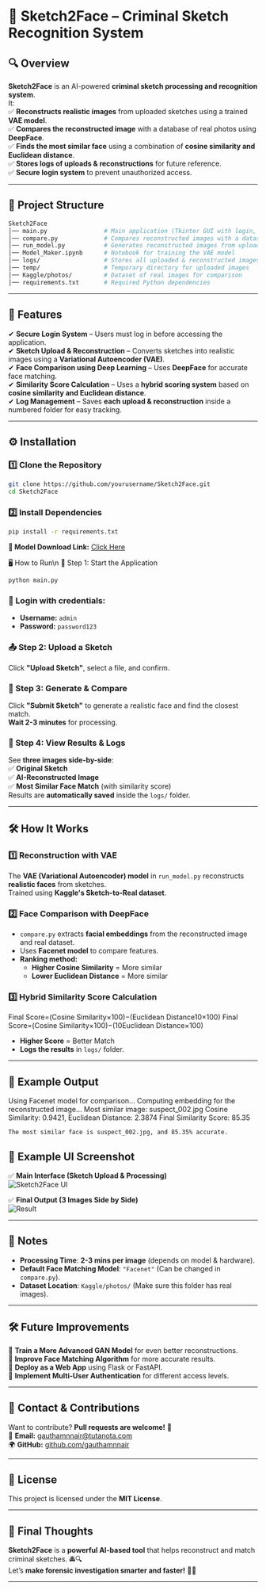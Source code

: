 # 📌 Sketch2Face – Criminal Sketch Recognition System  

## 🔍 Overview  

**Sketch2Face** is an AI-powered **criminal sketch processing and recognition system**.  
It:  
✅ **Reconstructs realistic images** from uploaded sketches using a trained **VAE model**.  
✅ **Compares the reconstructed image** with a database of real photos using **DeepFace**.  
✅ **Finds the most similar face** using a combination of **cosine similarity and Euclidean distance**.  
✅ **Stores logs of uploads & reconstructions** for future reference.  
✅ **Secure login system** to prevent unauthorized access.  

---

## 📂 Project Structure  

```bash
Sketch2Face
│── main.py                # Main application (Tkinter GUI with login, upload, processing)
│── compare.py             # Compares reconstructed images with a dataset
│── run_model.py           # Generates reconstructed images from uploaded sketches
│── Model_Maker.ipynb      # Notebook for training the VAE model
│── logs/                  # Stores all uploaded & reconstructed images
│── temp/                  # Temporary directory for uploaded images
│── Kaggle/photos/         # Dataset of real images for comparison
│── requirements.txt       # Required Python dependencies
```

---

## 🚀 Features  

✔ **Secure Login System** – Users must log in before accessing the application.  
✔ **Sketch Upload & Reconstruction** – Converts sketches into realistic images using a **Variational Autoencoder (VAE)**.  
✔ **Face Comparison using Deep Learning** – Uses **DeepFace** for accurate face matching.  
✔ **Similarity Score Calculation** – Uses a **hybrid scoring system** based on **cosine similarity and Euclidean distance**.  
✔ **Log Management** – Saves **each upload & reconstruction** inside a numbered folder for easy tracking.  

---

## ⚙️ Installation  

### 1️⃣ Clone the Repository  
```bash
git clone https://github.com/yourusername/Sketch2Face.git
cd Sketch2Face
```

### **2️⃣ Install Dependencies**  
```bash
pip install -r requirements.txt
```

**🔗 Model Download Link:** [Click Here](https://drive.google.com/file/d/1xjaaxZM-LaHU8L5MX9elyxRf0qEM9e_B/view?usp=drive_link)  

🖥️ How to Run\n
🔑 Step 1: Start the Application
```bash
python main.py
```

### 🔑 Login with credentials:
- **Username:** `admin`  
- **Password:** `password123`


### 📤 Step 2: Upload a Sketch  

Click **"Upload Sketch"**, select a file, and confirm.  

### 🎨 Step 3: Generate & Compare  

Click **"Submit Sketch"** to generate a realistic face and find the closest match.  
**Wait 2-3 minutes** for processing.  

### 📂 Step 4: View Results & Logs  

See **three images side-by-side**:  
✅ **Original Sketch**  
✅ **AI-Reconstructed Image**  
✅ **Most Similar Face Match** (with similarity score)  
Results are **automatically saved** inside the `logs/` folder.  

---

## 🛠️ How It Works  

### 1️⃣ Reconstruction with VAE  

The **VAE (Variational Autoencoder) model** in `run_model.py` reconstructs **realistic faces** from sketches.  
Trained using **Kaggle's Sketch-to-Real dataset**.  

### 2️⃣ Face Comparison with DeepFace  

- `compare.py` extracts **facial embeddings** from the reconstructed image and real dataset.  
- Uses **Facenet model** to compare features.  
- **Ranking method:**  
  - **Higher Cosine Similarity** = More similar  
  - **Lower Euclidean Distance** = More similar  

### 3️⃣ Hybrid Similarity Score Calculation  

Final Score=(Cosine Similarity×100)−(Euclidean Distance10×100)
Final Score=(Cosine Similarity×100)−(10Euclidean Distance​×100)

- **Higher Score** = Better Match  
- **Logs the results** in `logs/` folder.  

---

## 📜 Example Output  

Using Facenet model for comparison...
Computing embedding for the reconstructed image...
Most similar image: suspect_002.jpg
Cosine Similarity: 0.9421, Euclidean Distance: 2.3874
Final Similarity Score: 85.35

    The most similar face is suspect_002.jpg, and 85.35% accurate.

## 📸 Example UI Screenshot  

✅ **Main Interface (Sketch Upload & Processing)**  
![Sketch2Face UI](https://via.placeholder.com/600x300.png?text=Upload+Sketch+UI)  

✅ **Final Output (3 Images Side by Side)**  
![Result](https://via.placeholder.com/600x300.png?text=Sketch+|+Reconstruction+|+Match)  

---

## 📌 Notes  

- **Processing Time**: **2-3 mins per image** (depends on model & hardware).  
- **Default Face Matching Model**: `"Facenet"` (Can be changed in `compare.py`).  
- **Dataset Location**: `Kaggle/photos/` (Make sure this folder has real images).  

---

## 🛠️ Future Improvements  

🚀 **Train a More Advanced GAN Model** for even better reconstructions.  
🎯 **Improve Face Matching Algorithm** for more accurate results.  
📡 **Deploy as a Web App** using Flask or FastAPI.  
🔐 **Implement Multi-User Authentication** for different access levels.  

---

## 📩 Contact & Contributions  

Want to contribute? **Pull requests are welcome!** 🎉  
📧 **Email:** [gauthamnnair@tutanota.com](mailto:gauthamnnair@tutanota.com)  
🌍 **GitHub:** [github.com/gauthamnnair](https://github.com/gauthamnnair)  

---

## 📜 License  

This project is licensed under the **MIT License**.  

---

## 🚀 Final Thoughts  

**Sketch2Face** is a **powerful AI-based tool** that helps reconstruct and match criminal sketches. 🚔🔍  
Let’s **make forensic investigation smarter and faster!** 🚀🎯  

---
